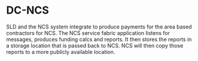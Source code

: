 # DC-NCS
SLD and the NCS system integrate to produce payments for the area based contractors for NCS. The NCS service fabric application listens for messages, produces funding calcs and reports. It then stores the reports in a storage location that is passed back to NCS. NCS will then copy those reports to a more publicly available location. 
